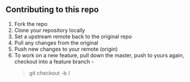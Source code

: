 ## Contributing to this repo

1. Fork the repo
2. Clone your repository locally
3. Set a upstream remote back to the original repo
4. Pull any changes from the original
5. Push new changes to your remote (origin)
6. To work on a new feature, pull down the master, push to yours again, checkout into a feature branch -
   > git checkout -b <name>/<feature-name>
